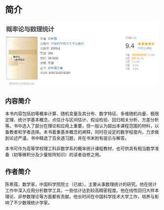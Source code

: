 # 简介

![image-20230608173234482](./index.assets/image-20230608173234482.png) 

## 内容简介 

本书内容包括初等概率计算、随机变量及其分布、数字特征、多维随机向量、极限定理、统计学基本概念、点估计与区间估计、假设检验、回归相关分析、方差分析等。书中选入了部分在理论和应用上重要，但一般认为超出本课程范围的材料，以备教者和学者选择。本书着重基本概念的阐释，同时在设定的数学程度内，力求做到论述严谨。书中精选了百余道习题，并在书末附有提示与解答。

本书可作为高等学校理工科非数学系的概率统计课程教材，也可供具有相当数学准备（初等微积分及少量矩阵知识）的读者自修之用。

## 作者简介

陈希孺，数学家，中国科学院院士（已故）。主要从事数理统计的研究。他在统计工作中深入应用分析数学工具，一些估计达到较高精密程度。他在线性回归大样本理论、非参数理论等方面都有贡献。他长时间在中国科学技术大学工作，培养与影响了不少数理统计学家。

